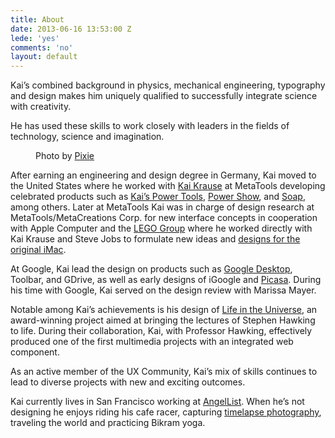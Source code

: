 ```yaml
---
title: About
date: 2013-06-16 13:53:00 Z
lede: 'yes'
comments: 'no'
layout: default
---
```


Kai’s combined background in physics, mechanical engineering, typography and design makes him uniquely qualified to successfully integrate science with creativity.

He has used these skills to work closely with leaders in the fields of technology, science and imagination.

<figure>
<img src="/uploads/kai_headshot.jpg" alt="">
<figcaption>
Photo by <a href="http://www.pixievision.com/" target="_blank" title="Pixie Vision Photography">Pixie</a>
</figcaption>
</figure>

After earning an engineering and design degree in Germany, Kai moved to the United States where he worked with <a href="http://en.wikipedia.org/wiki/Kai_Krause" title="Kai Krause on Wikipedia">Kai Krause</a> at MetaTools developing celebrated products such as <a href="http://en.wikipedia.org/wiki/Kai%27s_Power_Tools" title="Kai’s Power Tools on Wikipedia">Kai’s Power Tools</a>, <a class="fancybox" href="/uploads/1997-Kais-Power-Show-02-By-Kai-Gradert.jpg" title="1997 Kais Power Show 02 - By Kai Gradert">Power Show</a>, and <a class="fancybox" href="/uploads/1997-Kais-Photo-Soap-By-Kai-Gradert.jpg" title="1997 Kais Photo Soap - By Kai Gradert">Soap</a>, among others. Later at MetaTools Kai was in charge of design research at MetaTools/MetaCreations Corp. for new interface concepts in cooperation with Apple Computer and the <a class="fancybox" href="/uploads/1999-Lego-01-By-Kai-Gradert.jpg" title="1999 Lego 01 - By Kai Gradert">LEGO Group</a> where he worked directly with Kai Krause and Steve Jobs to formulate new ideas and <a class="fancybox" href="/uploads/1998-Original-iMac-Interface-02-By-Kai-Gradert.jpg" title="1998 Original iMac Interface 02 - By Kai Gradert">designs for the original iMac</a>.

At Google, Kai lead the design on products such as <a class="fancybox" href="/uploads/2007-Google-Sidebar-By-Kai-Gradert.jpg" title="2007 Google Sidebar - By Kai Gradert">Google Desktop</a>, Toolbar, and GDrive, as well as early designs of iGoogle and <a class="fancybox" href="/uploads/2004-Picasa-03-By-Kai-Gradert.jpg" title="2004 Picasa 03 - By Kai Gradert">Picasa</a>. During his time with Google, Kai served on the design review with Marissa Mayer.

Notable among Kai’s achievements is his design of <a class="fancybox" href="/uploads/1997-Life-In-The-Universe-01-By-Kai-Gradert.jpg" title="1997 Life In The Universe 01 - By Kai Gradert">Life in the Universe</a>, an award-winning project aimed at bringing the lectures of Stephen Hawking to life. During their collaboration, Kai, with Professor Hawking, effectively produced one of the first multimedia projects with an integrated web component.

As an active member of the UX Community, Kai’s mix of skills continues to lead to diverse projects with new and exciting outcomes.

Kai currently lives in San Francisco working at [AngelList](https://angel.co/kai). When he’s not designing he enjoys riding his cafe racer, capturing [timelapse photography](/blog/tags/photography/), traveling the world and practicing Bikram yoga.
